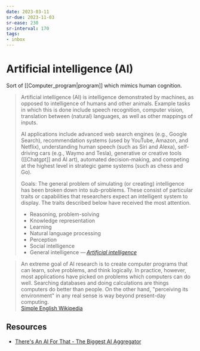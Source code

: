 ```yaml
---
date: 2023-03-11
sr-due: 2023-11-03
sr-ease: 230
sr-interval: 170
tags:
- inbox
---
```


# Artificial intelligence (AI)

Sort of [[Computer_program|program]] which mimics human cognition.

> Artificial intelligence (AI) is intelligence demonstrated by machines, as
> opposed to intelligence of humans and other animals. Example tasks in which
> this is done include speech recognition, computer vision, translation between
> (natural) languages, as well as other mappings of inputs.
>
> AI applications include advanced web search engines (e.g., Google Search),
> recommendation systems (used by YouTube, Amazon, and Netflix), understanding
> human speech (such as Siri and Alexa), self-driving cars (e.g., Waymo and
> Tesla), generative or creative tools ([[Chatgpt]] and AI art), automated
> decision-making, and competing at the highest level in strategic game systems
> (such as chess and Go).
>
> Goals: The general problem of simulating (or creating) intelligence has been
> broken down into sub-problems. These consist of particular traits or
> capabilities that researchers expect an intelligent system to display. The
> traits described below have received the most attention.
>
> - Reasoning, problem-solving
> - Knowledge representation
> - Learning
> - Natural language processing
> - Perception
> - Social intelligence
> - General intelligence
> — <cite>[Artificial intelligence](https://en.wikipedia.org/wiki/Artificial_intelligence)</cite>

> An extreme goal of AI research is to create computer programs that can learn,
> solve problems, and think logically. In practice, however, most applications
> have picked on problems which computers can do well. Searching databases and
> doing calculations are things computers do better than people. On the other
> hand, "perceiving its environment" in any real sense is way beyond present-day
> computing.\
> [Simple English Wikipedia](https://simple.wikipedia.org/wiki/Artificial_intelligence)

## Resources

- [There's An AI For That - The Biggest AI Aggregator](https://theresanaiforthat.com/)
